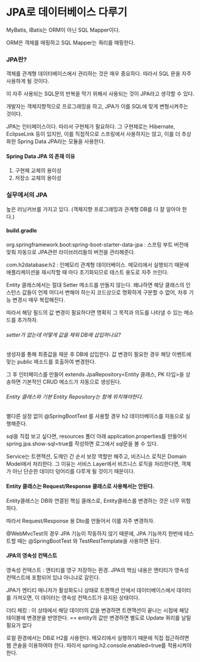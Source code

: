 # JPA로 데이터베이스 다루기

MyBatis, iBatis는 ORM이 아닌 SQL Mapper이다.

ORM은 객체를 매핑하고 SQL Mapper는 쿼리를 매핑한다.

### JPA란?
객체를 관계형 데이터베이스에서 관리하는 것은 매우 중요하다. 따라서 SQL 문을 자주 사용하게 될 것이다.

이 자주 사용되는 SQL문의 반복을 막기 위해서 사용되는 것이 JPA라고 생각할 수 있다.

개발자는 객체지향적으로 프로그래밍을 하고, JPA가 이를 SQL에 맞게 변형시켜주는 것이다.

JPA는 인터페이스이다. 따라서 구현체가 필요하다. 그 구현체로는 Hibernate, EclipseLink 등이 있지만, 이를 직접적으로 스프링에서 사용하지는 않고, 이를 더 추상화한 Spring Data JPA라는 모듈을 사용한다.

#### Spring Data JPA 의 존재 이유
1. 구현체 교체의 용이성
2. 저장소 교체의 용이성

### 실무에서의 JPA
높은 러닝커브를 가지고 있다. (객체지향 프로그래밍과 관계형 DB를 다 잘 알아야 한다.)

#### build.gradle
org.springframework.boot:spring-boot-starter-data-jpa : 스프링 부트 버전에 맞춰 자동으로 JPA관련 라이브러리들의 버전을 관리해준다.

com.h2database:h2 : 인메모리 관계형 데이터베이스. 메모리에서 실행되기 때문에 애플리케이션을 재시작할 때 마다 초기화되므로 테스트 용도로 자주 쓰인다.

Entity 클래스에서는 절대 Setter 메소드를 만들지 않는다. 왜냐하면 해당 클래스의 인스턴스 값들이 언제 어디서 변해야 하는지 코드상으로 명확하게 구분할 수 없어, 차후 기능 변경시 매우 복잡해진다.

따라서 해당 필드의 값 변경이 필요하다면 명확히 그 목적과 의도를 나타낼 수 있는 메소드를 추가하자.

###### setter가 없는데 어떻게 값을 채워 DB에 삽입하나요?
생성자를 통해 최종값을 채운 후 DB에 삽입한다.
값 변경이 필요한 경우 해당 이벤트에 맞는 public 메소드를 호출하여 변경한다.

그 후 인터페이스를 만들어 extends JpaRepository<Entity 클래스, PK 타입>을 상송하면 기본적인 CRUD 메소드가 자동으로 생성된다.

###### Entity 클래스와 기본 Entity Repository는 함께 위치해야한다.

별다른 설정 없이 @SpringBootTest 를 사용할 경우 h2 데이터베이스를 자동으로 실행해준다.

sql을 직접 보고 싶다면, resources 폴더 아래 application.properties를 만들어서 spring.jpa.show-sql=true를 작성하면 로그에서 sql문을 볼 수 있다.

Service는 트랜잭션, 도메인 간 순서 보장 역할만 해주고, 비즈니스 로직은 Domain Model에서 처리한다. 그 이유는 서비스 Layer에서 비즈니스 로직을 처리한다면, 객체가 아닌 단순한 데이터 덩어리를 다루게 될 것이기 때문이다.

#### Entity 클래스는 Request/Response 클래스로 사용해서는 안된다.
Entity클래스는 DB와 연결된 핵심 클래스로, Entity클래스를 변경하는 것은 너무 위험하다.

따라서 Request/Response 용 Dto를 만들어서 이를 자주 변경하자.

@WebMvcTest의 경우 JPA 기능이 작동하지 않기 때문에, JPA 기능까지 한번에 테스트할 때는 @SpringBootTest 와 TestRestTemplate을 사용하면 된다.

#### JPA의 영속성 컨텍스트
영속성 컨텍스트 : 엔티티를 영구 저장하는 환경. JPA의 핵심 내용은 엔티티가 영속성 컨텍스트에 포함되어 있냐 아니냐로 갈린다.

JPA가 엔티티 매니저가 활성화도니 상태로 트랜잭션 안에서 데이터베이스에서 데이터를 가져오면, 이 데이터는 영속성 컨텍스트가 유지된 상태이다.

더티 체킹 : 이 상태에서 해당 데이터의 값을 변경하면 트랜잭션이 끝나는 시점에 해당 테이블에 변경분을 반영한다. == entity의 값만 변경하면 별도로 Update 쿼리를 날릴 필요가 없다

로컬 환경에서는 DB로 H2를 사용한다. 메모리에서 실행하기 때문에 직접 접근하려면 웹 콘솔을 이용하여야 한다. 따라서
spring.h2.console.enabled=true를 적용시켜야한다.
